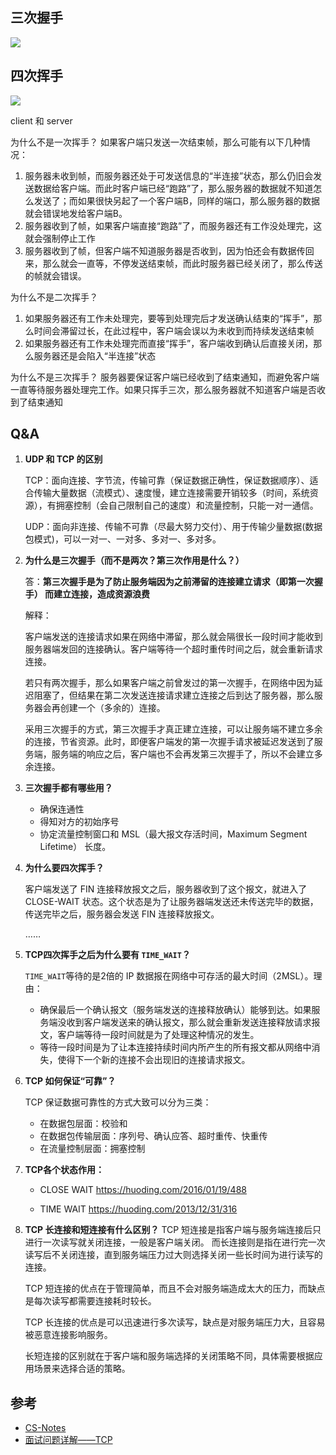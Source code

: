 ## 三次握手

![](https://cs-notes-1256109796.cos.ap-guangzhou.myqcloud.com/e92d0ebc-7d46-413b-aec1-34a39602f787.png)

## 四次挥手

![](https://cs-notes-1256109796.cos.ap-guangzhou.myqcloud.com/f87afe72-c2df-4c12-ac03-9b8d581a8af8.jpg)

client 和 server

为什么不是一次挥手？
如果客户端只发送一次结束帧，那么可能有以下几种情况：

1. 服务器未收到帧，而服务器还处于可发送信息的“半连接”状态，那么仍旧会发送数据给客户端。而此时客户端已经“跑路”了，那么服务器的数据就不知道怎么发送了；而如果很快另起了一个客户端B，同样的端口，那么服务器的数据就会错误地发给客户端B。
2. 服务器收到了帧，如果客户端直接“跑路”了，而服务器还有工作没处理完，这就会强制停止工作
3. 服务器收到了帧，但客户端不知道服务器是否收到，因为怕还会有数据传回来，那么就会一直等，不停发送结束帧，而此时服务器已经关闭了，那么传送的帧就会错误。

为什么不是二次挥手？
1. 如果服务器还有工作未处理完，要等到处理完后才发送确认结束的“挥手”，那么时间会滞留过长，在此过程中，客户端会误以为未收到而持续发送结束帧
2. 如果服务器还有工作未处理完而直接“挥手”，客户端收到确认后直接关闭，那么服务器还是会陷入“半连接”状态

为什么不是三次挥手？
服务器要保证客户端已经收到了结束通知，而避免客户端一直等待服务器处理完工作。如果只挥手三次，那么服务器就不知道客户端是否收到了结束通知

## Q&A

1.  **UDP 和 TCP 的区别**

    TCP：面向连接、字节流，传输可靠（保证数据正确性，保证数据顺序）、适合传输大量数据（流模式）、速度慢，建立连接需要开销较多（时间，系统资源），有拥塞控制（会自己限制自己的速度）和流量控制，只能一对一通信。

    UDP：面向非连接、传输不可靠（尽最大努力交付）、用于传输少量数据(数据包模式)，可以一对一、一对多、多对一、多对多。

2.  **为什么是三次握手（而不是两次？第三次作用是什么？）**

    答：**第三次握手是为了防止服务端因为之前滞留的连接建立请求（即第一次握手） 而建立连接，造成资源浪费**

    解释：

    客户端发送的连接请求如果在网络中滞留，那么就会隔很长一段时间才能收到服务器端发回的连接确认。客户端等待一个超时重传时间之后，就会重新请求连接。

    若只有两次握手，那么如果客户端之前曾发过的第一次握手，在网络中因为延迟阻塞了，但结果在第二次发送连接请求建立连接之后到达了服务器，那么服务器会再创建一个（多余的）连接。

    采用三次握手的方式，第三次握手才真正建立连接，可以让服务端不建立多余的连接，节省资源。此时，即便客户端发的第一次握手请求被延迟发送到了服务端，服务端的响应之后，客户端也不会再发第三次握手了，所以不会建立多余连接。

3.  **三次握手都有哪些用？**

    +   确保连通性
    +   得知对方的初始序号
    +   协定流量控制窗口和 MSL（最大报文存活时间，Maximum Segment Lifetime） 长度。

4.  **为什么要四次挥手？**

    客户端发送了 FIN 连接释放报文之后，服务器收到了这个报文，就进入了 CLOSE-WAIT 状态。这个状态是为了让服务器端发送还未传送完毕的数据，传送完毕之后，服务器会发送 FIN 连接释放报文。

    ……

5.  **TCP四次挥手之后为什么要有 `TIME_WAIT`？**

    `TIME_WAIT`等待的是2倍的 IP 数据报在网络中可存活的最大时间（2MSL）。理由：

    -   确保最后一个确认报文（服务端发送的连接释放确认）能够到达。如果服务端没收到客户端发送来的确认报文，那么就会重新发送连接释放请求报文，客户端等待一段时间就是为了处理这种情况的发生。
    -   等待一段时间是为了让本连接持续时间内所产生的所有报文都从网络中消失，使得下一个新的连接不会出现旧的连接请求报文。

6.  **TCP 如何保证“可靠”？**

    TCP 保证数据可靠性的方式大致可以分为三类：

    +   在数据包层面：校验和
    +   在数据包传输层面：序列号、确认应答、超时重传、快重传
    +   在流量控制层面：拥塞控制

7.  **TCP各个状态作用：**

    -   CLOSE WAIT https://huoding.com/2016/01/19/488

    -   TIME WAIT https://huoding.com/2013/12/31/316

8.  **TCP 长连接和短连接有什么区别？**
    TCP 短连接是指客户端与服务端连接后只进行一次读写就关闭连接，一般是客户端关闭。
    而长连接则是指在进行完一次读写后不关闭连接，直到服务端压力过大则选择关闭一些长时间为进行读写的连接。

    TCP 短连接的优点在于管理简单，而且不会对服务端造成太大的压力，而缺点是每次读写都需要连接耗时较长。

    TCP 长连接的优点是可以迅速进行多次读写，缺点是对服务端压力大，且容易被恶意连接影响服务。

    长短连接的区别就在于客户端和服务端选择的关闭策略不同，具体需要根据应用场景来选择合适的策略。

## 参考

-   [CS-Notes](http://www.cyc2018.xyz/%E8%AE%A1%E7%AE%97%E6%9C%BA%E5%9F%BA%E7%A1%80/%E7%BD%91%E7%BB%9C%E5%9F%BA%E7%A1%80/%E8%AE%A1%E7%AE%97%E6%9C%BA%E7%BD%91%E7%BB%9C%20-%20%E4%BC%A0%E8%BE%93%E5%B1%82.html)
-   [面试问题详解——TCP](https://leetcode-cn.com/circle/discuss/aqTOW4/)



